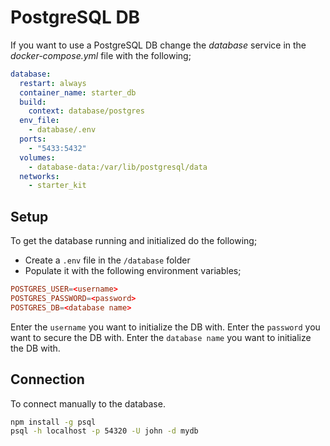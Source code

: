 # PostgreSQL DB

If you want to use a PostgreSQL DB change the _database_ service in the _docker-compose.yml_ file with the following;

```yaml
database:
  restart: always
  container_name: starter_db
  build:
    context: database/postgres
  env_file:
    - database/.env
  ports:
    - "5433:5432"
  volumes:
    - database-data:/var/lib/postgresql/data
  networks:
    - starter_kit
```

## Setup

To get the database running and initialized do the following;

- Create a `.env` file in the `/database` folder
- Populate it with the following environment variables;

```conf
POSTGRES_USER=<username>
POSTGRES_PASSWORD=<password>
POSTGRES_DB=<database name>
```

Enter the `username` you want to initialize the DB with.
Enter the `password` you want to secure the DB with.
Enter the `database name` you want to initialize the DB with.

## Connection

To connect manually to the database.

```bash
npm install -g psql
psql -h localhost -p 54320 -U john -d mydb
```
